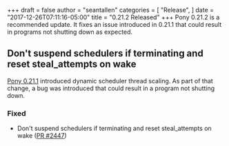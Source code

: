 +++
draft = false
author = "seantallen"
categories = [
    "Release",
]
date = "2017-12-26T07:11:16-05:00"
title = "0.21.2 Released"
+++
Pony 0.21.2 is a recommended update. It fixes an issue introduced in 0.21.1 that could result in programs not shutting down as expected.
<!--more-->

## Don't suspend schedulers if terminating and reset steal_attempts on wake

[Pony 0.21.1](https://www.ponylang.org/blog/2017/12/0.21.1-released/) introduced dynamic scheduler thread scaling. As part of that change, a bug was introduced that could result in a program not shutting down.

### Fixed

- Don't suspend schedulers if terminating and reset steal_attempts on wake ([PR #2447](https://github.com/ponylang/ponyc/pull/2447))
